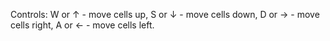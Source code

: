 Controls:
W or ↑ - move cells up,
S or ↓ - move cells down,
D or → - move cells right,
A or ← - move cells left.

